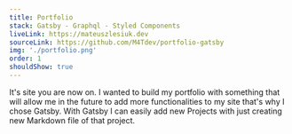 ```yaml
---
title: Portfolio
stack: Gatsby - Graphql - Styled Components
liveLink: https://mateuszlesiuk.dev
sourceLink: https://github.com/M4Tdev/portfolio-gatsby
img: './portfolio.png'
order: 1
shouldShow: true
---
```


It's site you are now on. I wanted to build my portfolio with something that will allow me in the future to add more functionalities to my site that's why I chose Gatsby. With Gatsby I can easily add new Projects with just creating new Markdown file of that project.
